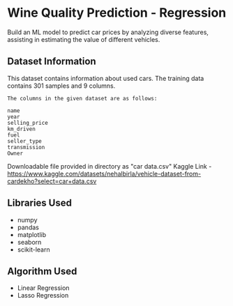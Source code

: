 # Wine Quality Prediction - Regression

Build an ML model to predict car prices by analyzing diverse features, assisting in estimating the value of different vehicles.


## Dataset Information

This dataset contains information about used cars. The training data contains 301 samples and 9 columns. 
```
The columns in the given dataset are as follows:

name
year
selling_price
km_driven
fuel
seller_type
transmission
Owner
```
Downloadable file provided in directory as "car data.csv"
Kaggle Link - https://www.kaggle.com/datasets/nehalbirla/vehicle-dataset-from-cardekho?select=car+data.csv

## Libraries Used

* numpy
* pandas
* matplotlib
* seaborn
* scikit-learn

## Algorithm Used

* Linear Regression
* Lasso Regression
